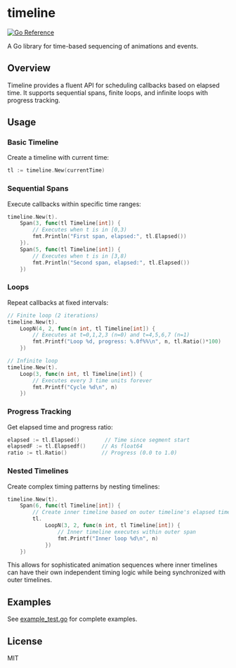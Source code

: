 # timeline

[![Go Reference](https://pkg.go.dev/badge/github.com/eihigh/timeline.svg)](https://pkg.go.dev/github.com/eihigh/timeline)

A Go library for time-based sequencing of animations and events.

## Overview

Timeline provides a fluent API for scheduling callbacks based on elapsed time. It supports sequential spans, finite loops, and infinite loops with progress tracking.

## Usage

### Basic Timeline

Create a timeline with current time:

```go
tl := timeline.New(currentTime)
```

### Sequential Spans

Execute callbacks within specific time ranges:

```go
timeline.New(t).
    Span(3, func(tl Timeline[int]) {
        // Executes when t is in [0,3)
        fmt.Println("First span, elapsed:", tl.Elapsed())
    }).
    Span(5, func(tl Timeline[int]) {
        // Executes when t is in [3,8)
        fmt.Println("Second span, elapsed:", tl.Elapsed())
    })
```

### Loops

Repeat callbacks at fixed intervals:

```go
// Finite loop (2 iterations)
timeline.New(t).
    LoopN(4, 2, func(n int, tl Timeline[int]) {
        // Executes at t=0,1,2,3 (n=0) and t=4,5,6,7 (n=1)
        fmt.Printf("Loop %d, progress: %.0f%%\n", n, tl.Ratio()*100)
    })

// Infinite loop
timeline.New(t).
    Loop(3, func(n int, tl Timeline[int]) {
        // Executes every 3 time units forever
        fmt.Printf("Cycle %d\n", n)
    })
```

### Progress Tracking

Get elapsed time and progress ratio:

```go
elapsed := tl.Elapsed()        // Time since segment start
elapsedF := tl.Elapsedf()     // As float64
ratio := tl.Ratio()           // Progress (0.0 to 1.0)
```

### Nested Timelines

Create complex timing patterns by nesting timelines:

```go
timeline.New(t).
    Span(6, func(tl Timeline[int]) {
        // Create inner timeline based on outer timeline's elapsed time
        tl.
            LoopN(3, 2, func(n int, tl Timeline[int]) {
                // Inner timeline executes within outer span
                fmt.Printf("Inner loop %d\n", n)
            })
    })
```

This allows for sophisticated animation sequences where inner timelines can have their own independent timing logic while being synchronized with outer timelines.

## Examples

See [example_test.go](example_test.go) for complete examples.

## License

MIT
